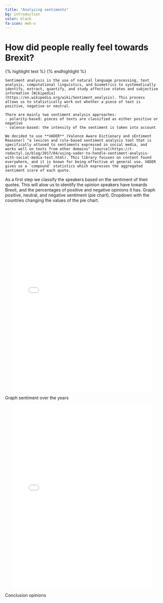 ```yaml
---
title: "Analyzing sentiments"
bg: introduction
color: black
fa-icon: meh-o
---
```


# How did people really feel towards Brexit? 

{% highlight text %}
{% endhighlight %}

```
Sentiment analysis is the use of natural language processing, text analysis, computational linguistics, and biometrics to systematically identify, extract, quantify, and study affective states and subjective information [Wikipedia](https://en.wikipedia.org/wiki/Sentiment_analysis). This process allows us to statistically work out whether a piece of text is positive, negative or neutral. 

There are mainly two sentiment analysis approaches:
- polarity-based: pieces of texts are classified as either positive or negative
- valence-based: the intensity of the sentiment is taken into account

We decided to use **VADER** (Valence Aware Dictionary and sEntiment Reasoner) "a lexicon and rule-based sentiment analysis tool that is specifically attuned to sentiments expressed in social media, and works well on texts from other domains" [source](https://t-redactyl.io/blog/2017/04/using-vader-to-handle-sentiment-analysis-with-social-media-text.html). This library focuses on content found everywhere, and it is known for being effective at general use. VADER gives us a `compound` statistics which expresses the aggregated sentiment score of each quote.
```

As a first step we classify the speakers based on the sentiment of their quotes. This will alow us to identify the opinion speakers have towards Brexit, and the percentages of positive and negative opinions it has.
Graph positive, neutral, and negative sentiment (pie chart). Dropdown with the countries changing the values of the pie chart.
<p align="center">
  <iframe style="margin:auto;display:block;" src="assets/fig_speaker_countries.html" width="90%" height="600" frameborder="0" style="border:0" allowfullscreen></iframe>
</p>

Graph sentiment over the years 
<p align="center">
  <iframe style="margin:auto;display:block;" src="assets/fig_sentiment_years.html" width="90%" height="600" frameborder="0" style="border:0" allowfullscreen></iframe>
</p>

Conclusion opinions

